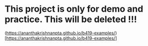 # This project is only for demo and practice. This will be deleted !!!
(https://ananthakrishnanpta.github.io/b419-examples/)[https://ananthakrishnanpta.github.io/b419-examples/]
